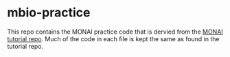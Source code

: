 # mbio-practice
This repo contains the MONAI practice code that is dervied from the [MONAI tutorial repo](https://github.com/Project-MONAI/tutorials/tree/main). Much of the code in each file is kept the same as found in the tutorial repo.

